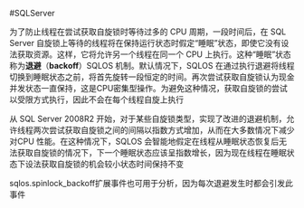 #SQLServer 

为了防止线程在尝试获取自旋锁时等待过多的 CPU 周期，一段时间后，在 SQL Server 自旋锁上等待的线程将在保持运行状态时假定“睡眠”状态，即使它没有设法获取资源。这样，它将允许另一个线程在同一个 CPU 上执行。这种“睡眠”状态称为**退避**（**backoff**）SQLOS 机制。默认情况下，SQLOS 在通过执行退避将线程切换到睡眠状态之前，将首先旋转一段恒定的时间。再次尝试获取自旋锁认为现金并发状态一直保持，这是CPU密集型操作。为避免这种情况，获取自旋锁的尝试以受限方式执行，因此不会在每个线程自旋上执行

从 SQL Server 2008R2 开始，对于某些自旋锁类型，实现了改进的退避机制，允许线程两次尝试获取自旋锁之间的间隔以指数方式增加，从而在大多数情况下减少对CPU 性能。在这种情况下，SQLOS 会智能地假定在线程从睡眠状态恢复后无法获取自旋锁的情况下，下一个睡眠状态应该呈指数增长，因为现在线程在睡眠状态下设法获取自旋锁的机会较小状态时间保持不变

sqlos.spinlock_backoff扩展事件也可用于分析，因为每次退避发生时都会引发此事件 